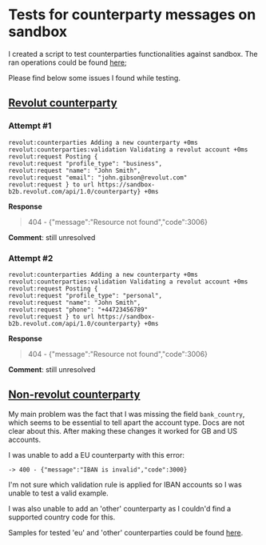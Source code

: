 # Tests for counterparty messages on sandbox

I created a script to test counterparties functionalities against sandbox. The ran operations could be found [here](https://github.com/feliun/revolut/blob/master/playground/testCounterparties.js);

Please find below some issues I found while testing.

## [Revolut counterparty](https://revolutdev.github.io/business-api/?shell--sandbox#add-revolut-counterparty)

### Attempt #1

```
revolut:counterparties Adding a new counterparty +0ms
revolut:counterparties:validation Validating a revolut account +0ms
revolut:request Posting {
revolut:request "profile_type": "business",
revolut:request "name": "John Smith",
revolut:request "email": "john.gibson@revolut.com"
revolut:request } to url https://sandbox-b2b.revolut.com/api/1.0/counterparty} +0ms
```

**Response**
> 404 - {"message":"Resource not found","code":3006}

**Comment**: still unresolved

### Attempt #2

```
revolut:counterparties Adding a new counterparty +0ms
revolut:counterparties:validation Validating a revolut account +0ms
revolut:request Posting {
revolut:request "profile_type": "personal",
revolut:request "name": "John Smith",
revolut:request "phone": "+44723456789"
revolut:request } to url https://sandbox-b2b.revolut.com/api/1.0/counterparty} +0ms
```

**Response**
> 404 - {"message":"Resource not found","code":3006}

**Comment**: still unresolved

## [Non-revolut counterparty](https://revolutdev.github.io/business-api/?shell--sandbox#add-non-revolut-counterparty)

My main problem was the fact that I was missing the field `bank_country`, which seems to be essential to tell apart the account type. Docs are not clear about this. After making these changes it worked for GB and US accounts.

I was unable to add a EU counterparty with this error:

`-> 400 - {"message":"IBAN is invalid","code":3000}`

I'm not sure which validation rule is applied for IBAN accounts so I was unable to test a valid example.

I was also unable to add an 'other' counterparty as I couldn'd find a supported country code for this.

Samples for tested 'eu' and 'other' counterparties could be found [here](https://github.com/feliun/revolut/tree/master/test/fixtures/counterparties).